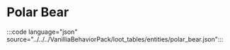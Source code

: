 # Polar Bear

:::code language="json" source="../../../VanilliaBehaviorPack/loot_tables/entities/polar_bear.json":::